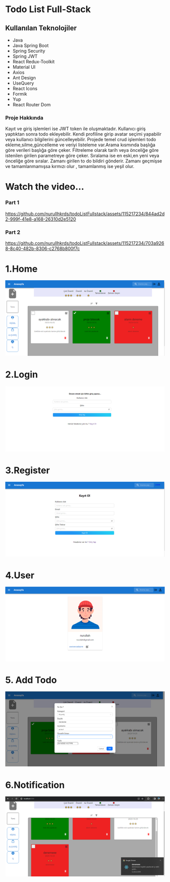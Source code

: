# Todo List Full-Stack

<div> 
    
</div>

<h2>Kullanılan Teknolojiler</h2>

<ul>
    <li>Java</li>
    <li>Java Spring Boot </li>
    <li>Spring Security </li>
    <li>Spring JWT </li>
    <li>React Redux-Toolkit</li>
    <li>Material UI</li>
    <li>Axios</li>
    <li>Ant Design </li>
    <li>UseQuery</li>
    <li>React Icons</li>
    <li>Formik</li>
    <li>Yup</li>
    <li>React Router Dom</li>


 
 
</ul>
<h3>Proje Hakkında</h3>
<p>
Kayıt ve giriş işlemleri ise JWT token ile oluşmaktadır.
Kullanıcı giriş yaptıktan sonra todo ekleyebilir.
Kendi profiline girip avatar seçimi yapabilir veya kullanıcı bilgilerini güncelleyebilir.
Projede temel crud işlemleri todo ekleme,silme,güncelleme ve veriyi listeleme var.Arama kısmında başlığa göre verileri başlığa göre çeker.
Filtreleme olarak tarih veya önceliğe göre istenilen girilen parametreye göre çeker.
Sıralama ise en eski,en yeni veya önceliğe göre sıralar.
Zamanı girilen to do bildiri gönderir.
Zamanı geçmişse ve tamamlanmamışsa kırmızı olur , tamamlanmış ise yeşil olur.

</p>




<h1>Watch the video...</h1>


</div>


<h3>Part 1</h3>


https://github.com/nurullhkrds/todoListFullstack/assets/115217234/844ad2d2-999f-41e8-a168-26310d2e5120



<h3>Part 2</h3>


https://github.com/nurullhkrds/todoListFullstack/assets/115217234/703a9268-8c40-482b-8306-c2768b800f7c







<div>
  <div>
    <h1>1.Home</h1>
    <img src="https://github.com/nurullhkrds/todoListFullstack/blob/main/image/4.png" />
  </div>

  <div>
    <h1>2.Login</h1>
    <img src="https://github.com/nurullhkrds/todoListFullstack/blob/main/image/2.png" />
  </div>

  <div>
    <h1>3.Register</h1>
    <img src="https://github.com/nurullhkrds/todoListFullstack/blob/main/image/3.png" />
  </div>

  <div>
    <h1>4.User</h1>
    <img src="https://github.com/nurullhkrds/todoListFullstack/blob/main/image/5.png" />
  </div>

  <div>
    <h1>5. Add Todo</h1>
    <img src="https://github.com/nurullhkrds/todoListFullstack/blob/main/image/6.png" />
  </div>

  <div>
    <h1>6.Notification</h1>
    <img src="https://github.com/nurullhkrds/todoListFullstack/blob/main/image/7.png" />
  </div>



</div>

